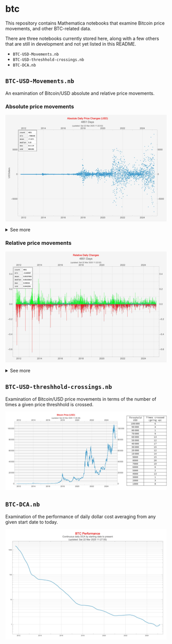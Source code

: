 # btc

This repository contains Mathematica notebooks that examine Bitcoin price movements, and other BTC-related data.

There are three notebooks currently stored here, along with a few others that 
are still in development and not yet listed in this README.

* `BTC-USD-Movements.nb`
* `BTC-USD-threshhold-crossings.nb`
* `BTC-DCA.nb`

## `BTC-USD-Movements.nb`

An examination of Bitcoin/USD absolute and relative price movements.

### Absolute price movements
![BTC-USD absolute daily Movements](BTC-USD-Movements/BTC-USD-Movements-Absolute-Daily.jpg)


<details>

<summary>See more</summary>

![BTC-USD Movements Best Worst Absolute Daily](BTC-USD-Movements/BTC-USD-Movements-Best-Worst-Absolute-Daily.jpg)

</details>

### Relative price movements
![BTC-USD relative daily movements](BTC-USD-Movements/BTC-USD-Movements-Relative-Daily.jpg)

<details>

<summary>See more</summary>

![BTC-USD Movements Best Worst Relative Daily](BTC-USD-Movements/BTC-USD-Movements-Best-Worst-Relative-Daily.jpg)
![BTC-USD-Movements-Histogram-Relative-Daily](BTC-USD-Movements/BTC-USD-Movements-Histogram-Relative-Daily.jpg)

</details>

## `BTC-USD-threshhold-crossings.nb`

Examination of Bitcoin/USD price movements in terms of the number of times a given price threshhold is crossed.

![BTC-USD threshhold crossings](BTC-USD-threshhold-crossings/BTC-USD-threshold-crossings.jpg)


## `BTC-DCA.nb`

Examination of the performance of daily dollar cost averaging from any given start
date to today.

![BTC-DCA dollar cost averaging](BTC-DCA/BTC-DCA-Performance.jpg)
